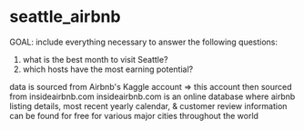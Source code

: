 # seattle_airbnb

GOAL: include everything necessary to answer the following questions:
1) what is the best month to visit Seattle?
3) which hosts have the most earning potential?


data is sourced from Airbnb's Kaggle account
=> this account then sourced from insideairbnb.com
insideairbnb.com is an online database where airbnb listing details, most recent yearly calendar, & customer review information can be found for free for various major cities throughout the world